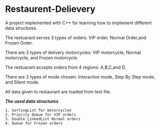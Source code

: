 # Restaurent-Delievery

A project implemented with C++ for learning how to implement different data structures.

The restuarant serves 3 types of orders: VIP order, Normal Order,and Frozen Order.

There are 3 types of delivery motorcycles: VIP motorcycle, Normal motorcycle, and Frozen motorcycle. 

The restuarant accepts orders from 4 regions: A,B,C,and D.

There are 3 types of mode chosen: Interactive mode, Step By Step mode, and Silent mode.

All data given to restaurant are loaded from text file. 

*****The used data structures*****

    1. SortingList for motorcycles
    2. Priority Queue for VIP orders
    3. Double LinkedList Normal orders
    4. Queue for Frozen orders 
